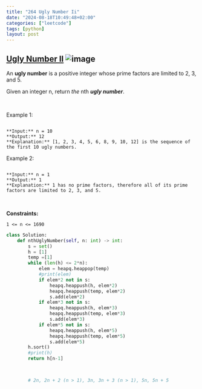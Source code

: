 ```yaml
---
title: "264 Ugly Number Ii"
date: "2024-08-18T10:49:48+02:00"
categories: ["leetcode"]
tags: [python]
layout: post
---
```


## [Ugly Number II](https://leetcode.com/problems/ugly-number-ii) ![image](https://img.shields.io/badge/Difficulty-Medium-orange)

An **ugly number** is a positive integer whose prime factors are limited to 2, 3, and 5.

Given an integer n, return *the* nth ***ugly number***.

 

Example 1:

```

**Input:** n = 10
**Output:** 12
**Explanation:** [1, 2, 3, 4, 5, 6, 8, 9, 10, 12] is the sequence of the first 10 ugly numbers.

```

Example 2:

```

**Input:** n = 1
**Output:** 1
**Explanation:** 1 has no prime factors, therefore all of its prime factors are limited to 2, 3, and 5.

```

 

**Constraints:**

	1 <= n <= 1690

```python
class Solution:
    def nthUglyNumber(self, n: int) -> int:
        s = set()
        h = [1]
        temp =[1]
        while (len(h) <= 2*n):
            elem = heapq.heappop(temp)
            #print(elem)
            if elem*2 not in s:
                heapq.heappush(h, elem*2)
                heapq.heappush(temp, elem*2)
                s.add(elem*2)
            if elem*3 not in s:
                heapq.heappush(h, elem*3)
                heapq.heappush(temp, elem*3)
                s.add(elem*3)
            if elem*5 not in s:
                heapq.heappush(h, elem*5)
                heapq.heappush(temp, elem*5)
                s.add(elem*5)
        h.sort()
        #print(h)
        return h[n-1]


        
        # 2n, 2n + 2 (n > 1), 3n, 3n + 3 (n > 1), 5n, 5n + 5

        

        
```